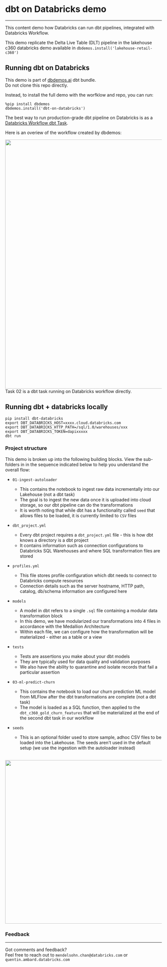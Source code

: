 # dbt on Databricks demo
---

This content demo how Databricks can run dbt pipelines, integrated with Databricks Workflow.

This demo replicate the Delta Live Table (DLT) pipeline in the lakehouse c360 databricks demo available in `dbdemos.install('lakehouse-retail-c360')`

## Running dbt on Databricks


This demo is part of [dbdemos.ai](http://www.dbdemos.ai) dbt bundle. <br/> Do not clone this repo directly. 

Instead, to install the full demo with the worfklow and repo, you can run:

```
%pip install dbdemos
dbdemos.install('dbt-on-databricks')
```

The best way to run production-grade dbt pipeline on Databricks is as a [Databricks Workflow dbt Task](https://docs.databricks.com/workflows/jobs/how-to-use-dbt-in-workflows.html).

Here is an overiew of the workflow created by dbdemos:

<img width="800px" src="https://raw.githubusercontent.com/databricks-demos/dbdemos-resources/main/images/partners/dbt/dbt-databricks-workflow.png" /><br/>
Task 02 is a dbt task running on Databricks workflow directly.


## Running dbt + databricks locally

```
pip install dbt-databricks
export DBT_DATABRICKS_HOST=xxxx.cloud.databricks.com  
export DBT_DATABRICKS_HTTP_PATH=/sql/1.0/warehouses/xxx 
export DBT_DATABRICKS_TOKEN=dapixxxxx 
dbt run
```

### Project structure



This demo is broken up into the following building blocks. View the sub-folders in in the sequence indicated below to help you understand the overall flow:


- ```01-ingest-autoloader``` <br/>

    * This contains the notebook to ingest raw data incrementally into our Lakehouse (not a dbt task)
    * The goal is to ingest the new data once it is uploaded into cloud storage, so our dbt pipeline can do the transformations 
    * It is worth noting that while dbt has a functionality called ```seed``` that allows files to be loaded, it is currently limited to ```CSV``` files 
    
- ```dbt_project.yml```
    * Every dbt project requires a ```dbt_project.yml``` file - this is how dbt knows a directory is a dbt project
    * It contains information such as connection configurations to Databricks SQL Warehouses and where SQL transformation files are stored 

- ```profiles.yml```
    * This file stores profile configuration which dbt needs to connect to Databricks compute resources
    * Connection details such as the server hostname, HTTP path, catalog, db/schema information are configured here 
    
- ```models```
    * A model in dbt refers to a single ```.sql``` file containing a modular data transformation block 
    * In this demo, we have modularized our transformations into 4 files in accordance with the Medallion Architecture 
    * Within each file, we can configure how the transformation will be materialized - either as a table or a view

- ```tests```
    * Tests are assertions you make about your dbt models 
    * They are typically used for data quality and validation purposes
    * We also have the ability to quarantine and isolate records that fail a particular assertion
    

- ```03-ml-predict-churn```
   * This contains the notebook to load our churn prediction ML model from MLFlow after the dbt transformations are complete (not a dbt task)
   * The model is loaded as a SQL function, then applied to the ```dbt_c360_gold_churn_features``` that will be materialized at the end of the second dbt task in our workflow

- ```seeds```
    * This is an optional folder used to store sample, adhoc CSV files to be loaded into the Lakehouse. The seeds aren't used in the default setup (we use the ingestion with the autoloader instead)



<br>

<img src="https://mchanstorage2.blob.core.windows.net/mchan-images/databricksDbtHeader.png" width="525px" />

<img width="1px" src="https://www.google-analytics.com/collect?v=1&gtm=GTM-NKQ8TT7&tid=UA-163989034-1&cid=555&aip=1&t=event&ec=field_demos&ea=display&dp=%2F42_field_demos%2Ffeatures%2Fdbt%2Freadme&dt=FEATURE_DBT" />



### Feedback
---
Got comments and feedback? <br/>
Feel free to reach out to ```mendelsohn.chan@databricks.com``` or ```quentin.ambard.databricks.com```









